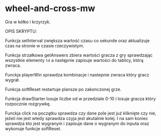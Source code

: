 # wheel-and-cross-mw
Gra w kółko i krzyrzyk.


OPIS SKRYPTU:


Funkcja setInterval zwiększa wartość czasu co sekunde oraz aktualizuje czas na stronie w czasie rzeczywistym.

Funkcja strzałkowa getAnswers zbiera wartości gracza z gry sprawdzając wszystkie elementy `td` a następnie zapisuje wartości do tablicy, którą zwraca.

Funckja playerWin sprawdza kombinacje i nastepnie zwraca który gracz wygrał.

Funkcja softReset restartuje plansze po zakonczonej grze.

Funkcja drawStarter losuje liczbe od w przedziale 0-10 i losuje gracza który rozpocznie rozgrywkę.

Funckja click na początku sprawdza czy dane pole jest już kliknięte czy nie, jeżeli nie jest wtedy sprawdza czyja jest akutalnie kolej. I na sam koniec sprawdza kto jest wygranym i zapisuje dane o wygranym do inputa oraz wykonuje funkcje softReset.
